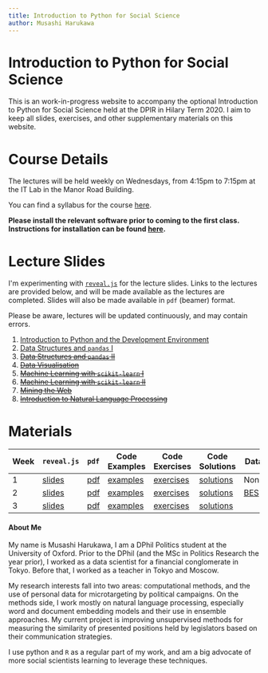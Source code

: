 ```yaml
---
title: Introduction to Python for Social Science
author: Musashi Harukawa
---
```


# Introduction to Python for Social Science

This is an work-in-progress website to accompany the optional Introduction to Python for Social Science held at the DPIR in Hilary Term 2020. I aim to keep all slides, exercises, and other supplementary materials on this website.

# Course Details

The lectures will be held weekly on Wednesdays, from 4:15pm to 7:15pm at the IT Lab in the Manor Road Building.

You can find a syllabus for the course [here](/dpir-intro-python/syllabus.pdf).

**Please install the relevant software prior to coming to the first class. Instructions for installation can be found [here](/dpir-intro-python/InstallationGuide.pdf).**

# Lecture Slides

I'm experimenting with [`reveal.js`](https://revealjs.com/#/) for the lecture slides. Links to the lectures are provided below, and will be made available as the lectures are completed. Slides will also be made available in `pdf` (beamer) format.

Please be aware, lectures will be updated continuously, and may contain errors.

1. [Introduction to Python and the Development Environment](/dpir-intro-python/Week1/lecture.html)
2. [Data Structures and `pandas` I](/dpir-intro-python/Week2/lecture.html)
3. ~~[Data Structures and `pandas` II](/dpir-intro-python/Week3/lecture.html)~~
4. ~~[Data Visualisation]()~~
5. ~~[Machine Learning with `scikit-learn` I]()~~
6. ~~[Machine Learning with `scikit-learn` II]()~~
7. ~~[Mining the Web]()~~
8. ~~[Introduction to Natural Language Processing]()~~


# Materials

| Week | `reveal.js`                                     | `pdf`                                       | Code Examples                                       | Code Exercises                                        | Code Solutions                                        | Data                                                |
| ---- | ----------------------------------------------- | ------------------------------------------- | --------------------------------------------------- | ----------------------------------------------------- | ----------------------------------------------------- | --------------------------------------------------- |
| 1    | [slides](/dpir-intro-python/Week1/lecture.html) | [pdf](/dpir-intro-python/Week1/lecture.pdf) | [examples](/dpir-intro-python/Week1/examples.ipynb) | [exercises](/dpir-intro-python/Week1/exercises.ipynb) | [solutions](/dpir-intro-python/Week1/solutions.ipynb) | None                                                |
| 2    | [slides](/dpir-intro-python/Week2/lecture.html) | [pdf](/dpir-intro-python/Week2/lecture.pdf) | [examples](/dpir-intro-python/Week2/examples.ipynb) | [exercises](/dpir-intro-python/Week2/exercises.ipynb) | [solutions](/dpir-intro-python/Week2/solutions.ipynb) | [BES](/dpir-intro-python/Week2/data/data_week2.zip) |
| 3    | [slides](placeholderWeek3/lecture.html)         | [pdf](placeholderWeek3/lecture.pdf)         | [examples](placeholderWeek3/examples.ipynb)         | [exercises](placeholderWeek3/exercises.ipynb)         | [solutions](placeholderWeek3/solutions.ipynb)         |                                                     |

<!--Replaceable with regex s\placeholder(Week[2-3])/([a-z]*)\.([a-z]*)//dpir-intro-python/(Week[2-3])/([a-z]*)\.([a-z]*)\g-->

#### About Me

My name is Musashi Harukawa, I am a DPhil Politics student at the University of Oxford. Prior to the DPhil (and the MSc in Politics Research the year prior), I worked as a data scientist for a financial conglomerate in Tokyo. Before that, I worked as a teacher in Tokyo and Moscow.

My research interests fall into two areas: computational methods, and the use of personal data for microtargeting by political campaigns. On the methods side, I work mostly on natural language processing, especially word and document embedding models and their use in ensemble approaches. My current project is improving unsupervised methods for measuring the similarity of presented positions held by legislators based on their communication strategies.

I use python and `R` as a regular part of my work, and am a big advocate of more social scientists learning to leverage these techniques.
